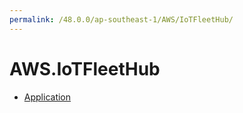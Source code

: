 ```yaml
---
permalink: /48.0.0/ap-southeast-1/AWS/IoTFleetHub/
---
```


# AWS.IoTFleetHub



* [Application](Application.md)